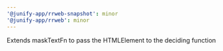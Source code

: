 ```yaml
---
'@junify-app/rrweb-snapshot': minor
'@junify-app/rrweb': minor
---
```


Extends maskTextFn to pass the HTMLElement to the deciding function
